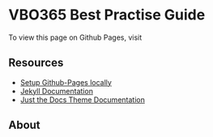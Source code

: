 # VBO365 Best Practise Guide

To view this page on Github Pages, visit [](https://veeambestpractise.github.io/vbo365bp/)

## Resources

- [Setup Github-Pages locally](https://help.github.com/en/articles/setting-up-your-github-pages-site-locally-with-jekyll)
- [Jekyll Documentation](https://jekyllrb.com/docs/)
- [Just the Docs Theme Documentation](https://pmarsceill.github.io/just-the-docs/)

## About
